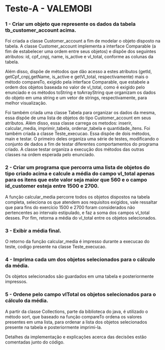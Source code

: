# Teste-A - VALEMOBI

### 1 - Criar um objeto que represente os dados da tabela tb_customer_account acima.

Foi criada a classe Customer_account a fim de modelar o objeto disposto na tabela.
A classe Customer_account implementa a interface Comparable (a fim de estabelecer uma ordem entre seus objetos) e dispõe dos seguintes atributos:
id, cpf_cnpj, name, is_active e vl_total, conforme as colunas da tabela.

Além disso, dispõe de métodos que dão acesso a estes atributos (getId, getCpf_cnpj,getName, is_active e getVl_total, respectivamente) mais o método compareTo, exigido pela interface Comparable, que estabele a ordem dos objetos baseada no valor de vl_total, como é exigido pelo enunciado e os métodos toString e toArrayString que organizam os dados do objeto em uma string e um vetor de strings, respectivamente, para melhor visualização.


Foi também criada uma classe Tabela para organizar os dados da mesma, essa dispõe de uma lista de objetos do tipo Customer_account em seus atributos. Além disso, essa classe carrega os metodos: inserir, calcular_media, imprimir_tabela, ordenar_tabela e quantidade_itens. Foi também criada a classe Teste_execucao. Essa dispõe de dois métodos, main e testar. O primeiro deles organiza uma série de testes, modificando o conjunto de dados a fim de testar diferentes comportamentos do programa criado. A classe testar organiza a execução dos métodos das outras classes na ordem esperada pelo enunciado.

### 2 - Criar um programa que percorra uma lista de objetos do tipo criado acima e calcule a média do campo vl_total​ apenas para os itens que este valor seja maior que 560 e o campo id_customer​ esteja entre 1500 e 2700.

A função calcular_media percorre todos os objetos dispostos na tabela completa, seleciona os que atendem aos requisitos exigidos, vale ressaltar que para fins do exercício 1500 e 2700 foram considerados não pertencentes ao intervalo estipulado, e faz a soma dos campos vl_total desses. Por fim, retorna a média do vl_total entre os objetos selecionados.

### 3 - Exibir a média final.

O retorno da função calcular_media é impresso durante a execucao do teste, codigo presente na classe Teste_execucao.

### 4 - Imprima cada um dos objetos selecionados para o cálculo da média.

Os objetos selecionados são guardados em uma tabela e posteriormente impressos. 

### 5 - Ordene pelo campo vlTotal os objetos selecionados para o cálculo da média.

A partir da classe Collections, parte da biblioteca do java, é utilizado o método sort, que baseado na função compareTo ordena os valores presentes em uma lista, para ordenar a lista dos objetos selecionados presente na tabela e posteriormente imprimi-la.

Detalhes da implementação e explicações acerca das decisões estão comentadas junto do código.
